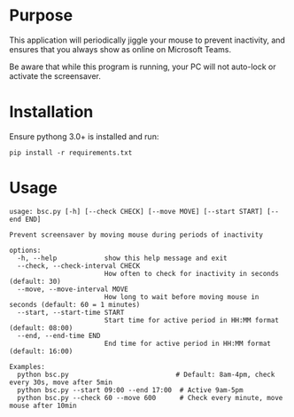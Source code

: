 # Purpose
This application will periodically jiggle your mouse to prevent inactivity, and ensures that you always show as online on Microsoft Teams.

Be aware that while this program is running, your PC will not auto-lock or activate the screensaver.

# Installation
Ensure pythong 3.0+ is installed and run:

```
pip install -r requirements.txt
```

# Usage
```
usage: bsc.py [-h] [--check CHECK] [--move MOVE] [--start START] [--end END]

Prevent screensaver by moving mouse during periods of inactivity

options:
  -h, --help            show this help message and exit
  --check, --check-interval CHECK
                        How often to check for inactivity in seconds (default: 30)
  --move, --move-interval MOVE
                        How long to wait before moving mouse in seconds (default: 60 = 1 minutes)
  --start, --start-time START
                        Start time for active period in HH:MM format (default: 08:00)
  --end, --end-time END
                        End time for active period in HH:MM format (default: 16:00)

Examples:
  python bsc.py                           # Default: 8am-4pm, check every 30s, move after 5min
  python bsc.py --start 09:00 --end 17:00  # Active 9am-5pm
  python bsc.py --check 60 --move 600      # Check every minute, move mouse after 10min
```
